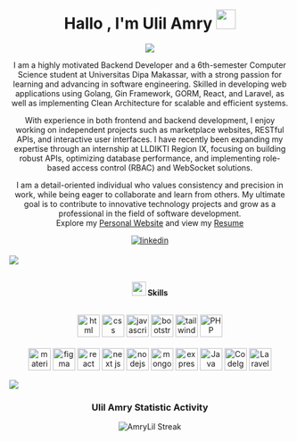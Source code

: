 <h1 align="center"><b>Hallo , I'm Ulil Amry </b><img src="https://media.giphy.com/media/hvRJCLFzcasrR4ia7z/giphy.gif" width="35"></h1>
<!--  -->
<p align="center">
  <a href="https://github.com/DenverCoder1/readme-typing-svg">
    <img src="https://readme-typing-svg.herokuapp.com?font=Time+New+Roman&color=cyan&size=25&center=true&vCenter=true&width=600&height=100&lines=AssalamuAlaikum+Warahmatullah..&hearts;++;A+Back-End+Developer,;Computer+Science+Student,;Aspiring+Web+Developer,;Passionate+about+Learning+and+Research,;Love+to+explore+new+technologies..<3">
  </a>
</p>


<div align="center">
  
I am a highly motivated Backend Developer and a 6th-semester Computer Science student at Universitas Dipa Makassar, with a strong passion for learning and advancing in software engineering. Skilled in developing web applications using Golang, Gin Framework, GORM, React, and Laravel, as well as implementing Clean Architecture for scalable and efficient systems.

With experience in both frontend and backend development, I enjoy working on independent projects such as marketplace websites, RESTful APIs, and interactive user interfaces. I have recently been expanding my expertise through an internship at LLDIKTI Region IX, focusing on building robust APIs, optimizing database performance, and implementing role-based access control (RBAC) and WebSocket solutions.

I am a detail-oriented individual who values consistency and precision in work, while being eager to collaborate and learn from others. My ultimate goal is to contribute to innovative technology projects and grow as a professional in the field of software development. <br> Explore my <a href="https://lil-portofolio.vercel.app/"> Personal Website</a> and view my <a href="https://ulil-cv.my.canva.site/"> Resume</a> 
<div align="center">
<a href="https://www.linkedin.com/in/ulil-amry-al-qadri-363a841b3" target="_blank">
<img src="https://img.shields.io/badge/linkedin:  -%2300acee.svg?color=405DE6&style=for-the-badge&logo=linkedin&logoColor=white" alt=linkedin style="margin-bottom: 5px;"/>
</a>
</div>
 

 
</div>




<img src="https://user-images.githubusercontent.com/73097560/115834477-dbab4500-a447-11eb-908a-139a6edaec5c.gif"><br><br>
<div align="center">
<img src="https://media2.giphy.com/media/QssGEmpkyEOhBCb7e1/giphy.gif?cid=ecf05e47a0n3gi1bfqntqmob8g9aid1oyj2wr3ds3mg700bl&rid=giphy.gif" width ="25"><b> Skills</b>
<br/>
<br/>

<a margin="10" href="https://developer.mozilla.org/en-US/docs/Web/HTML" target="_blank"><img margin="10px" height="40" src="https://img.icons8.com/color/48/000000/html-5.png" alt="html"></a>
<a margin="10" href="https://developer.mozilla.org/en-US/docs/Web/CSS" target="_blank"><img margin="10px" height="40" src="https://img.icons8.com/color/48/000000/css3.png" alt="css"></a>
<a margin="10" href="https://developer.mozilla.org/en-US/docs/Web/JavaScript" target="_blank"><img margin="10px" height="40" src="https://img.icons8.com/color/48/000000/javascript.png" alt="javascript"></a>
<a margin="10" href="https://getbootstrap.com" target="_blank"><img margin="10px" height="40" src="https://img.icons8.com/color/48/000000/bootstrap.png" alt="bootstrap"></a>
<a margin="10" href="https://tailwindcss.com" target="_blank"><img margin="10px" height="40" src="https://user-images.githubusercontent.com/25181517/202896760-337261ed-ee92-4979-84c4-d4b829c7355d.png" alt="tailwind"></a>
<a margin="10" href="https://www.php.net" target="_blank"><img margin="10px" height="40" src="https://img.icons8.com/?size=100&id=fAMVO_fuoOuC&format=png&color=000000" alt="PHP"></a>
<br />
<br />
<a margin="10" href="https://mui.com" target="_blank"><img margin="10px" height="40" src="https://img.icons8.com/color/48/000000/material-ui.png" alt="material ui"></a>
<a margin="10" href="https://figma.com" target="_blank"><img margin="10px" height="40" src="https://img.icons8.com/color/48/000000/figma.png" alt="figma"></a>
<a margin="10" href="https://reactjs.org" target="_blank"><img margin="10px" height="40" src="https://user-images.githubusercontent.com/25181517/183897015-94a058a6-b86e-4e42-a37f-bf92061753e5.png" alt="react"></a>
<a margin="10" href="https://nextjs.org" target="_blank"><img margin="10px" height="40" src="https://img.icons8.com/color/48/000000/nextjs.png" alt="next js"></a>
<a margin="10" href="https://nodejs.org" target="_blank"><img margin="10px" height="40" src="https://img.icons8.com/color/48/000000/nodejs.png" alt="nodejs"></a>
<a margin="10" href="https://mongodb.com" target="_blank"><img margin="10px" height="40" src="https://img.icons8.com/color/48/000000/mongodb.png" alt="mongodb"></a>
<a margin="10" href="https://expressjs.com" target="_blank"><img margin="10px" height="40" src="https://img.icons8.com/color/48/000000/express.png" alt="express"></a>
<a margin="10" href="https://java.com" target="_blank"><img margin="10px" height="40" src="https://img.icons8.com/?size=100&id=13679&format=png&color=000000" alt="Java"></a>
<a margin="10" href="https://codeigniter.com" target="_blank"><img margin="10px" height="40" src="https://img.icons8.com/?size=100&id=i18Aj6YAMGuM&format=png&color=000000" alt="CodeIgniter"></a>
<a margin="10" href="https://laravel.com" target="_blank"><img margin="10px" height="40" src="https://img.icons8.com/FF0000/64/laravel.png" alt="Laravel"></a>

</div>

 
</div>



	
</ul>
</div>

<img src="https://user-images.githubusercontent.com/73097560/115834477-dbab4500-a447-11eb-908a-139a6edaec5c.gif">


<div align='center'>

### Ulil Amry Statistic Activity


![AmryLil Streak](https://github-readme-streak-stats.herokuapp.com/?user=AmryLil&theme=algolia&hide_border=true)




</div>
